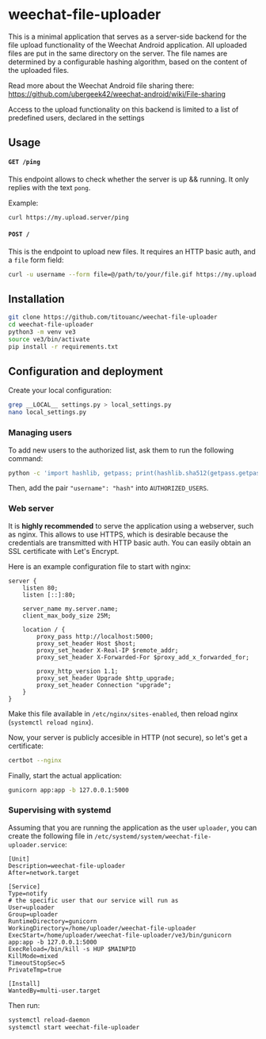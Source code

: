 # weechat-file-uploader

This is a minimal application that serves as a server-side backend for the
file upload functionality of the Weechat Android application. All uploaded
files are put in the same directory on the server. The file names are determined
by a configurable hashing algorithm, based on the content of the uploaded files.

Read more about the Weechat Android file sharing there:
https://github.com/ubergeek42/weechat-android/wiki/File-sharing

Access to the upload functionality on this backend is limited to a list of
predefined users, declared in the settings

## Usage

#### `GET /ping`

This endpoint allows to check whether the server is up && running. It only
replies with the text `pong`.

Example:

```bash
curl https://my.upload.server/ping
```

#### `POST /`

This is the endpoint to upload new files. It requires an HTTP basic auth, and
a `file` form field:

```bash
curl -u username --form file=@/path/to/your/file.gif https://my.upload.server/
```

## Installation

```bash
git clone https://github.com/titouanc/weechat-file-uploader
cd weechat-file-uploader
python3 -m venv ve3
source ve3/bin/activate
pip install -r requirements.txt
```

## Configuration and deployment

Create your local configuration:

```bash
grep __LOCAL__ settings.py > local_settings.py
nano local_settings.py
```

### Managing users

To add new users to the authorized list, ask them to run the following command:
```bash
python -c 'import hashlib, getpass; print(hashlib.sha512(getpass.getpass("Enter your password: ").encode()).hexdigest())'
```

Then, add the pair `"username": "hash"` into `AUTHORIZED_USERS`.

### Web server

It is **highly recommended** to serve the application using a webserver, such as
nginx. This allows to use HTTPS, which is desirable because the credentials are
transmitted with HTTP basic auth. You can easily obtain an SSL certificate with
Let's Encrypt.

Here is an example configuration file to start with nginx:

```nginx
server {
    listen 80;
    listen [::]:80;

    server_name my.server.name;
    client_max_body_size 25M;

    location / {
        proxy_pass http://localhost:5000;
        proxy_set_header Host $host;
        proxy_set_header X-Real-IP $remote_addr;
        proxy_set_header X-Forwarded-For $proxy_add_x_forwarded_for;
        
        proxy_http_version 1.1;
        proxy_set_header Upgrade $http_upgrade;
        proxy_set_header Connection "upgrade";
    }
}
```

Make this file available in `/etc/nginx/sites-enabled`, then reload nginx
(`systemctl reload nginx`).

Now, your server is publicly accesible in HTTP (not secure), so let's get a
certificate:

```bash
certbot --nginx
```

Finally, start the actual application:

```bash
gunicorn app:app -b 127.0.0.1:5000
```

### Supervising with systemd

Assuming that you are running the application as the user `uploader`, you can
create the following file in `/etc/systemd/system/weechat-file-uploader.service`:

```systemd
[Unit]
Description=weechat-file-uploader
After=network.target

[Service]
Type=notify
# the specific user that our service will run as
User=uploader
Group=uploader
RuntimeDirectory=gunicorn
WorkingDirectory=/home/uploader/weechat-file-uploader
ExecStart=/home/uploader/weechat-file-uploader/ve3/bin/gunicorn app:app -b 127.0.0.1:5000
ExecReload=/bin/kill -s HUP $MAINPID
KillMode=mixed
TimeoutStopSec=5
PrivateTmp=true

[Install]
WantedBy=multi-user.target

```

Then run:

```bash
systemctl reload-daemon
systemctl start weechat-file-uploader
```